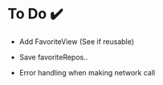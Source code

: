 #  To Do ✔️

* Add FavoriteView (See if reusable)

* Save favoriteRepos..

* Error handling when making network call

